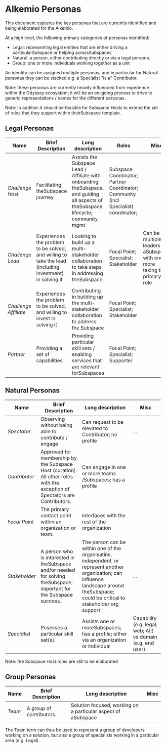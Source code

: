 # Alkemio Personas
This document captures the key personas that are currently identified and being elaborated for the Alkemio.

At a high level, the following primary categories of personas identified:
* Legal: representing legal entities that are either driving a particularSubspace or helping acrossSubspaces
* Natural: a person, either contributing directly or via a legal persona.
* Group: one or more individuals working together as a unit

An identity can be assigned multiple personas, and in particular for Natural personas they can be stacked e.g. a Specialist "is a" Contributor.

Note: these personas are currently heavily influenced from experience within the Odyssey ecosystem; it will be an on-going process to drive to generic representations / names for the different personas. 

Note: In addition it should be feasible for Subspace Hosts to extend the set of roles that they support within theirSubspace template. 


## Legal Personas

|  Name   	|  Brief Description	| Long description  	| Roles   	|   Misc	|
|---	|---	|---	|---	|--- |	
| *Challenge Host*  	| Facilitating theSubspace journey	| Assists the Subspace Lead / Affiliate with onboarding theSubspace, and guiding all aspects of theSubspace lifecycle; community mgmt | Subspace Coordinator; Partner Coordinator; Community (incl Specialist) coordinator;		|  |
| *Challenge Lead*	| Experiences the problem to be solved, and willing to take the lead (including investment) in solving it 	| Looking to build up a multi-stakeholder collaboration to take steps in addressing theSubspace | Focal Point; Specialist; Stakeholder	 	| Can be multiple leaders for aSubspace; with one or more taking the primary role 	|   	
| *Challenge Affiliate*  	| Experiences the problem to be solved, and willing to invest in solving it	| Contributing in building up the multi-stakeholder collaboration to address the Subspace	| Focal Point; Specialist; Stakeholder |    	|
| *Partner* | Providing a set of capabilities | Providing particular skill sets / enabling services that are relevant forSubspaces | Focal Point; Specialist; Supporter  |   |


## Natural Personas
| Name 	|  Brief Description	| Long description  	|  Misc	|
|---	|---	|---	|---	|
| *Spectator* | Observing without being able to contribute / engage | Can request to be elevated to Contributor; no profile  | ...| 
| *Contributor* | Approved for membership by the Subspace Host (curation). All other roles with the exception of Spectators are Contributors. | Can engage in one or more teams /Subspaces; has a profile |   |
| *Focal Point* | The primary contact point within an organization or team.  | Interfaces with the rest of the organization |  |
| *Stakeholder* | A person who is interested in theSubspace and/or  needed for solving theSubspace; important for the Subspace success.   | The person can be within one of the organisatins, independent, or represent another organization; can influence landscape around theSubspace; could be critical to stakeholder org support | ... |
| *Specialist* | Posesses a particular skill set(s).  | Assists one or moreSubspaces; has a profile; either via an organization or individual | Capability (e.g. legal; web; AI;) vs domain (e.g. end user) |

Note: the Subspace Host roles are still to be elaborated

## Group Personas
| Name 	|  Brief Description	| Long description  	|  Misc	|
|---	|---	|---	|---	 |
| *Team* | A group of contributors.  | Solution focused, working on a particular aspect of aSubspace |    |

The Team term can thus be used to represent a group of developers working on a solution, but also a group of specialists working in a particular area (e.g. Legal).





